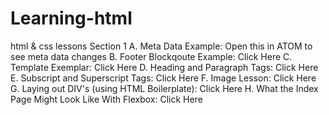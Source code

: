 # Learning-html
html & css lessons
Section 1
A. Meta Data Example: Open this in ATOM to see meta data changes
B. Footer Blockqoute Example: Click Here
C. Template Exemplar: Click Here
D. Heading and Paragraph Tags: Click Here
E. Subscript and Superscript Tags: Click Here
F. Image Lesson: Click Here
G. Laying out DIV's (using HTML Boilerplate): Click Here
H. What the Index Page Might Look Like With Flexbox: Click Here